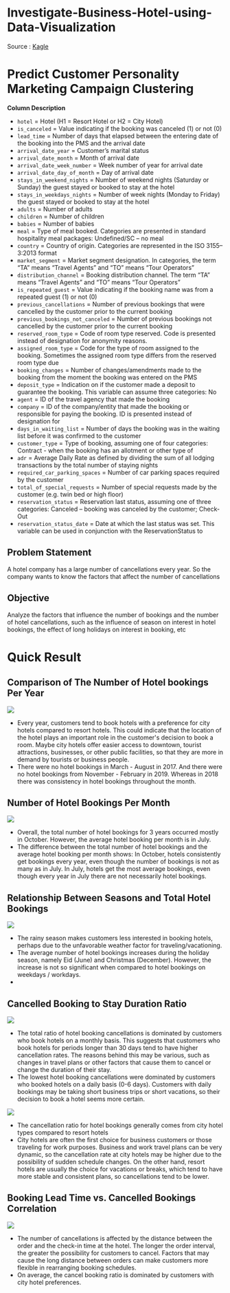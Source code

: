 # Investigate-Business-Hotel-using-Data-Visualization
Source : [Kagle](https://www.kaggle.com/datasets/jessemostipak/hotel-booking-demand)

# Predict Customer Personality Marketing Campaign Clustering
**Column Description**
- `hotel` = Hotel (H1 = Resort Hotel or H2 = City Hotel)
- `is_canceled` = Value indicating if the booking was canceled (1) or not (0)
- `lead_time` = Number of days that elapsed between the entering date of the booking into the PMS and the arrival date
- `arrival_date_year` = Customer’s marital status
- `arrival_date_month` = Month of arrival date
- `arrival_date_week_number` = Week number of year for arrival date
- `arrival_date_day_of_month` = Day of arrival date
- `stays_in_weekend_nights` = Number of weekend nights (Saturday or Sunday) the guest stayed or booked to stay at the hotel
- `stays_in_weekdays_nights` = Number of week nights (Monday to Friday) the guest stayed or booked to stay at the hotel
- `adults` = Number of adults
- `children` = Number of children
- `babies` = Number of babies
- `meal` = Type of meal booked. Categories are presented in standard hospitality meal packages: Undefined/SC – no meal
- `country` = Country of origin. Categories are represented in the ISO 3155–3:2013 format
- `market_segment` = Market segment designation. In categories, the term “TA” means “Travel Agents” and “TO” means “Tour Operators”
- `distribution_channel` = Booking distribution channel. The term “TA” means “Travel Agents” and “TO” means “Tour Operators”
- `is_repeated_guest` = Value indicating if the booking name was from a repeated guest (1) or not (0)
- `previous_cancellations` = Number of previous bookings that were cancelled by the customer prior to the current booking
- `previous_bookings_not_canceled` = Number of previous bookings not cancelled by the customer prior to the current booking
- `reserved_room_type` = Code of room type reserved. Code is presented instead of designation for anonymity reasons.
- `assigned_room_type` = Code for the type of room assigned to the booking. Sometimes the assigned room type differs from the reserved room type due
- `booking_changes` = Number of changes/amendments made to the booking from the moment the booking was entered on the PMS
- `deposit_type` = Indication on if the customer made a deposit to guarantee the booking. This variable can assume three categories: No
- `agent` = ID of the travel agency that made the booking
- `company` = ID of the company/entity that made the booking or responsible for paying the booking. ID is presented instead of designation for
- `days_in_waiting_list` = Number of days the booking was in the waiting list before it was confirmed to the customer
- `customer_type` = Type of booking, assuming one of four categories: Contract - when the booking has an allotment or other type of
- `adr` = Average Daily Rate as defined by dividing the sum of all lodging transactions by the total number of staying nights
- `required_car_parking_spaces` = Number of car parking spaces required by the customer
- `total_of_special_requests` = Number of special requests made by the customer (e.g. twin bed or high floor)
- `reservation_status` = Reservation last status, assuming one of three categories: Canceled – booking was canceled by the customer; Check-Out
- `reservation_status_date` = Date at which the last status was set. This variable can be used in conjunction with the ReservationStatus to
  
## Problem Statement
A hotel company has a large number of cancellations every year. So the company wants to know the factors that affect the number of cancellations

## Objective
Analyze the factors that influence the number of bookings and the number of hotel cancellations, such as the influence of season on interest in hotel bookings, the effect of long holidays on interest in booking, etc

# Quick Result 
## Comparison of The Number of Hotel bookings Per Year
<img src="https://github.com/JodhiKrisantus/Investigate-Business-Hotel-using-Data-Visualization/blob/master/Assets/Comparison%20of%20the%20number%20of%20hotel%20bookings%20per%20year.png">

- Every year, customers tend to book hotels with a preference for city hotels compared to resort hotels. This could indicate that the location of the hotel plays an important role in the customer's decision to book a room. Maybe city hotels offer easier access to downtown, tourist attractions, businesses, or other public facilities, so that they are more in demand by tourists or business people.
- There were no hotel bookings in March - August in 2017. And there were no hotel bookings from November - February in 2019. Whereas in 2018 there was consistency in hotel bookings throughout the month.

## Number of Hotel Bookings Per Month
<img src="https://github.com/JodhiKrisantus/Investigate-Business-Hotel-using-Data-Visualization/blob/master/Assets/Number%20of%20hotel%20bookings%20per%20month.png">

- Overall, the total number of hotel bookings for 3 years occurred mostly in October. However, the average hotel booking per month is in July.
- The difference between the total number of hotel bookings and the average hotel booking per month shows: In October, hotels consistently get bookings every year, even though the number of bookings is not as many as in July. In July, hotels get the most average bookings, even though every year in July there are not necessarily hotel bookings.

## Relationship Between Seasons and Total Hotel Bookings
<img src="https://github.com/JodhiKrisantus/Investigate-Business-Hotel-using-Data-Visualization/blob/master/Assets/Relationship%20Between%20Seasons%20and%20Total%20Hotel%20Bookings.png">

- The rainy season makes customers less interested in booking hotels, perhaps due to the unfavorable weather factor for traveling/vacationing.
- The average number of hotel bookings increases during the holiday season, namely Eid (June) and Christmas (December). However, the increase is not so significant when compared to hotel bookings on weekdays / workdays.
- 
## Cancelled Booking to Stay Duration Ratio
<img src="https://github.com/JodhiKrisantus/Investigate-Business-Hotel-using-Data-Visualization/blob/master/Assets/Cancelled%20Booking%20to%20Stay%20Duration%20Ratio2.png">

- The total ratio of hotel booking cancellations is dominated by customers who book hotels on a monthly basis. This suggests that customers who book hotels for periods longer than 30 days tend to have higher cancellation rates. The reasons behind this may be various, such as changes in travel plans or other factors that cause them to cancel or change the duration of their stay.
- The lowest hotel booking cancellations were dominated by customers who booked hotels on a daily basis (0-6 days). Customers with daily bookings may be taking short business trips or short vacations, so their decision to book a hotel seems more certain.

<img src="https://github.com/JodhiKrisantus/Investigate-Business-Hotel-using-Data-Visualization/blob/master/Assets/Cancelled%20Booking%20to%20Stay%20Duration%20Ratio.png">

- The cancellation ratio for hotel bookings generally comes from city hotel types compared to resort hotels
- City hotels are often the first choice for business customers or those traveling for work purposes. Business and work travel plans can be very dynamic, so the cancellation rate at city hotels may be higher due to the possibility of sudden schedule changes. On the other hand, resort hotels are usually the choice for vacations or breaks, which tend to have more stable and consistent plans, so cancellations tend to be lower.

## Booking Lead Time vs. Cancelled Bookings Correlation
<img src="https://github.com/JodhiKrisantus/Investigate-Business-Hotel-using-Data-Visualization/blob/master/Assets/Booking%20Lead%20Time%20vs.%20Cancelled%20Bookings%20Correlation.png">

- The number of cancellations is affected by the distance between the order and the check-in time at the hotel. The longer the order interval, the greater the possibility for customers to cancel. Factors that may cause the long distance between orders can make customers more flexible in rearranging booking schedules.
- On average, the cancel booking ratio is dominated by customers with city hotel preferences.
